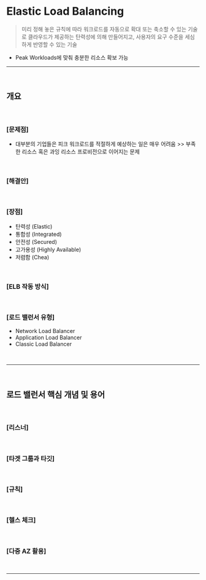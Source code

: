 # Elastic Load Balancing
> 미리 정해 놓은 규칙에 따라 워크로드를 자동으로 확대 또는 축소할 수 있는 기술로 클라우드가 제공하는 탄력성에 의해 만들어지고, 사용자의 요구 수준을 세심하게 반영할 수 있는 기술
* Peak Workloads에 맞춰 충분한 리소스 확보 가능

<hr>
<br>

## 개요
####  

<br>

### [문제점]
* 대부분의 기업들은 피크 워크로드를 적절하게 예상하는 일은 매우 어려움 >> 부족한 리소스 혹은 과잉 리소스 프로비전으로 이어지는 문제

<br>

### [해결안]

<br>

### [장점]
* 탄력성 (Elastic)
* 통합성 (Integrated)
* 안전성 (Secured)
* 고가용성 (Highly Available)
* 저렴함 (Chea)

<br>

### [ELB 작동 방식]

<br>

### [로드 밸런서 유형]
* Network Load Balancer
* Application Load Balancer
* Classic Load Balancer

<br>
<hr>
<br>

## 로드 밸런서 핵심 개념 및 용어
####  

<br>

### [리스너]

<br>

### [타겟 그룹과 타깃]

<br>

### [규칙]

<br>

### [헬스 체크] 

<br>

### [다중 AZ 활용]

<br>
<hr>
<br>
